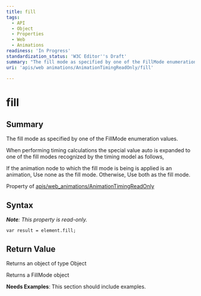 ```yaml
---
title: fill
tags:
  - API
  - Object
  - Properties
  - Web
  - Animations
readiness: 'In Progress'
standardization_status: 'W3C Editor''s Draft'
summary: "The fill mode as specified by one of the FillMode enumeration values.\n"
uri: 'apis/web animations/AnimationTimingReadOnly/fill'

---
```

# fill

## Summary

The fill mode as specified by one of the FillMode enumeration values.

When performing timing calculations the special value auto is expanded to one of the fill modes recognized by the timing model as follows,

If the animation node to which the fill mode is being is applied is an animation, Use none as the fill mode. Otherwise, Use both as the fill mode.

<span data-meta="applies_to" data-type="key">Property of <span data-type="value">[apis/web\_animations/AnimationTimingReadOnly](/apis/web_animations/AnimationTimingReadOnly)</span></span>

## Syntax

***Note**: This property is read-only.*

``` {.js}
var result = element.fill;
```

## Return Value

<span data-meta="return" data-type="key">Returns an object of type <span data-type="value">Object</span></span>

Returns a FillMode object

**Needs Examples**: This section should include examples.

